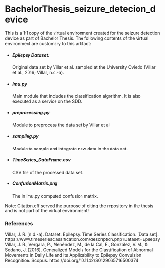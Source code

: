 # BachelorThesis_seizure_detecion_device
This is a 1:1 copy of the virtual environment created for the seizure detection device as part of Bachelor Thesis. The following contents of the virtual environment are customary to this artifact: 

<ul>
  <li><h5>Epilepsy Dataset:</h5>Original data set by Villar et al. sampled at the University Oviedo (Villar et al., 2016; Villar, n.d.-a).</li>
  <li><h5>imu.py</h5>Main module that includes the classification algorithm. It is also executed as a service on the SDD.</li>
  <li><h5>preprocessing.py</h5>Module to preprocess the data set by Villar et al. </li>
  <li><h5>sampling.py</h5>Module to sample and integrate new data in the data set. </li>
  <li><h5>TimeSeries_DataFrame.csv</h5> CSV file of the processed data set.</li>
  <li><h5>ConfusionMatrix.png</h5> The in imu.py computed confusion matrix.</li>
</ul>
Note: Citation.cff served the purpose of citing the repository in the thesis and is not part of the virtual environment!
<h3>References</h3>
Villar, J. R. (n.d.-a). Dataset: Epilepsy. Time Series Classification. [Data set]. https://www.timeseriesclassification.com/description.php?Dataset=Epilepsy <br>
Villar, J. R., Vergara, P., Menéndez, M., de la Cal, E., González, V. M., & Sedano, J. (2016). Generalized Models for the Classification of Abnormal Movements in Daily Life and its Applicability to Epilepsy Convulsion Recognition. Scopus. https://doi.org/10.1142/S0129065716500374
